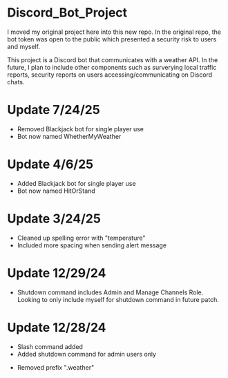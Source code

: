 # Discord_Bot_Project
I moved my original project here into this new repo.
In the original repo, the bot token was open to the public
which presented a security risk to users and myself. 

This project is a Discord bot that communicates with a weather API.
In the future, I plan to include other components such as surverying local traffic
reports, security reports on users accessing/communicating on Discord chats.



# Update 7/24/25
+ Removed Blackjack bot for single player use
+ Bot now named WhetherMyWeather


# Update 4/6/25
+ Added Blackjack bot for single player use
+ Bot now named HitOrStand

# Update 3/24/25
+ Cleaned up spelling error with "temperature"
+ Included more spacing when sending alert message


# Update 12/29/24
+ Shutdown command includes Admin and Manage Channels Role.
  Looking to only include myself for shutdown command in future patch.

# Update 12/28/24
+ Slash command added
+ Added shutdown command for admin users only

- Removed prefix ".weather"
